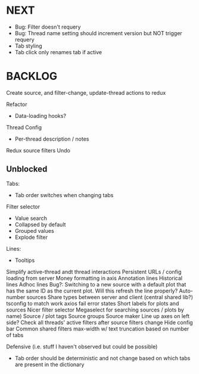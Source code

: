 # NEXT
* Bug: Filter doesn't requery
* Bug: Thread name setting should increment version but NOT trigger requery
* Tab styling
* Tab click only renames tab if active

# BACKLOG
Create source, and filter-change, update-thread actions to redux

Refactor
* Data-loading hooks?

Thread Config
* Per-thread description / notes

Redux source filters
Undo

## Unblocked
Tabs:
* Tab order switches when changing tabs

Filter selector
* Value search
* Collapsed by default
* Grouped values
* Explode filter

Lines:
* Tooltips

Simplify active-thread andt thread interactions
Persistent URLs / config loading from server
Money formatting in axis
Annotation lines
Historical lines
Adhoc lines
Bug?: Switching to a new source with a default plot that has the same ID as the current plot. Will this refresh the line properly?
Auto-number sources
Share types between server and client (central shared lib?)
tsconfig to match work
axios fail error states
Short labels for plots and sources
Nicer filter selector
Megaselect for searching sources / plots by name)
Source / plot tags
Source groups
Source maker
Line up axes on left side?
Check all threads' active filters after source filters change
Hide config bar
Common shared filters
max-width w/ text truncation based on number of tabs

Defensive (i.e. stuff I haven't observed but could be possible)
* Tab order should be deterministic and not change based on which tabs are present in the dictionary